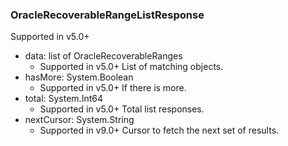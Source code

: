 ### OracleRecoverableRangeListResponse
Supported in v5.0+

- data: list of OracleRecoverableRanges
  - Supported in v5.0+
  List of matching objects.
- hasMore: System.Boolean
  - Supported in v5.0+
  If there is more.
- total: System.Int64
  - Supported in v5.0+
  Total list responses.
- nextCursor: System.String
  - Supported in v9.0+
  Cursor to fetch the next set of results.
